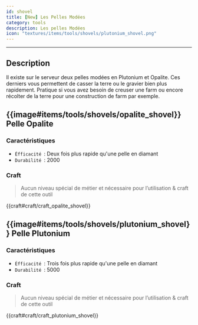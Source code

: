 ```yaml
---
id: shovel
title: [New] Les Pelles Modées
category: tools
description: Les pelles Modées
icon: "textures/items/tools/shovels/plutonium_shovel.png"
---
```

___
## Description

Il existe sur le serveur deux pelles modées en Plutonium et Opalite. Ces derniers vous permettent de casser la terre ou le gravier bien plus rapidement. 
Pratique si vous avez besoin de creuser une farm ou encore récolter de la terre pour une construction de farm par exemple.

## {{image#items/tools/shovels/opalite_shovel}} Pelle Opalite

### Caractéristiques

- ``Éfficacité ``: Deux fois plus rapide qu'une pelle en diamant 
- ``Durabilité ``: 2000

### Craft 

> Aucun niveau spécial de métier et nécessaire pour l’utilisation & craft de cette outil

{{craft#craft/craft_opalite_shovel}} 

## {{image#items/tools/shovels/plutonium_shovel}} Pelle Plutonium

### Caractéristiques

- ``Éfficacité ``: Trois fois plus rapide qu'une pelle en diamant 
- ``Durabilité ``: 5000

### Craft 

> Aucun niveau spécial de métier et nécessaire pour l’utilisation & craft de cette outil

{{craft#craft/craft_plutonium_shovel}} 
